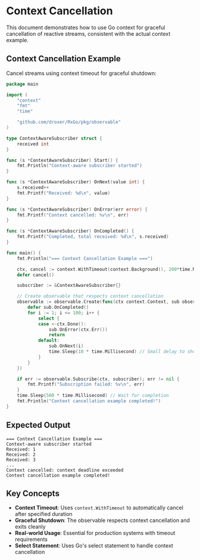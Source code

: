 # Context Cancellation

This document demonstrates how to use Go context for graceful cancellation of reactive streams, consistent with the actual context example.

## Context Cancellation Example

Cancel streams using context timeout for graceful shutdown:

```go
package main

import (
    "context"
    "fmt"
    "time"

    "github.com/droxer/RxGo/pkg/observable"
)

type ContextAwareSubscriber struct {
    received int
}

func (s *ContextAwareSubscriber) Start() {
    fmt.Println("Context-aware subscriber started")
}

func (s *ContextAwareSubscriber) OnNext(value int) {
    s.received++
    fmt.Printf("Received: %d\n", value)
}

func (s *ContextAwareSubscriber) OnError(err error) {
    fmt.Printf("Context cancelled: %v\n", err)
}

func (s *ContextAwareSubscriber) OnCompleted() {
    fmt.Printf("Completed, total received: %d\n", s.received)
}

func main() {
    fmt.Println("=== Context Cancellation Example ===")

    ctx, cancel := context.WithTimeout(context.Background(), 200*time.Millisecond)
    defer cancel()

    subscriber := &ContextAwareSubscriber{}

    // Create observable that respects context cancellation
    observable := observable.Create(func(ctx context.Context, sub observable.Subscriber[int]) {
        defer sub.OnCompleted()
        for i := 1; i <= 100; i++ {
            select {
            case <-ctx.Done():
                sub.OnError(ctx.Err())
                return
            default:
                sub.OnNext(i)
                time.Sleep(10 * time.Millisecond) // Small delay to show cancellation
            }
        }
    })

    if err := observable.Subscribe(ctx, subscriber); err != nil {
        fmt.Printf("Subscription failed: %v\n", err)
    }
    time.Sleep(500 * time.Millisecond) // Wait for completion
    fmt.Println("Context cancellation example completed!")
}
```

## Expected Output

```
=== Context Cancellation Example ===
Context-aware subscriber started
Received: 1
Received: 2
Received: 3
...
Context cancelled: context deadline exceeded
Context cancellation example completed!
```

## Key Concepts

- **Context Timeout**: Uses `context.WithTimeout` to automatically cancel after specified duration
- **Graceful Shutdown**: The observable respects context cancellation and exits cleanly
- **Real-world Usage**: Essential for production systems with timeout requirements
- **Select Statement**: Uses Go's select statement to handle context cancellation
